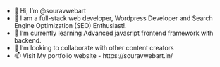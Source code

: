 <ul>
  <li>
    👋 Hi, I’m @souravwebart
  </li>
    <li>
      👀 I am a full-stack web developer, Wordpress Developer and Search Engine Optimization (SEO) Enthusiast!.
 </li>
    <li>
      🌱 I’m currently learning Advanced javasript frontend framework with backend.
  </li>
    <li>
  💞️ I’m looking to collaborate with other content creators
  </li>
<li>
📫 Visit My portfolio website - https://souravwebart.in/
  </li>
  </ul>

<!---
souravwebart/souravwebart is a ✨ special ✨ repository because its `README.md` (this file) appears on your GitHub profile.
You can click the Preview link to take a look at your changes.
--->
